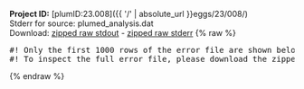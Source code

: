 **Project ID:** [plumID:23.008]({{ '/' | absolute_url }}eggs/23/008/)  
Stderr for source:  plumed_analysis.dat   
Download: [zipped raw stdout](plumed_analysis.dat.plumed_master.stdout.txt.zip) - [zipped raw stderr](plumed_analysis.dat.plumed_master.stderr.txt.zip) 
{% raw %}
<pre>
#! Only the first 1000 rows of the error file are shown below
#! To inspect the full error file, please download the zipped raw stderr file above
</pre>
{% endraw %}
